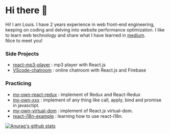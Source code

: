 # Hi there 👋

Hi! I am Louis. I have 2 years experience in web front-end engineering, keeping on coding and delving into website performance
optimization. I like to learn web technology
and share what I have learned in [medium](https://medium.com/@a401120174). <br />
Nice to meet you!

### Side Projects

- [react-mp3-player](https://github.com/a401120174/react-mp3-player "react-mp3-player") : mp3 player with React.js
- [VScode-chatroom](https://github.com/a401120174/VScode-chatroom "VScode-chatroom") : online chatroom with React.js and Firebase

### Practicing

- [my-own-react-redux](https://github.com/a401120174/my-own-react-redux "my-own-react-redux") : implement of Redux and React-Redux
- [my-own-xxx](https://github.com/a401120174/my-own-xxx "my-own-xxx") : implement of any thing like call, apply, bind and promise in javasctipt.
- [my-own-virtual-dom](https://github.com/a401120174/my-own-virtual-dom "my-own-virtual-dom") :  implement of React.js virtual-dom.
- [react-i18n-example](https://github.com/a401120174/react-i18n-example "react-i18n-example") : learning how to use react-i18n. 

[![Anurag's github stats](https://github-readme-stats.vercel.app/api?username=a401120174)](https://github.com/anuraghazra/github-readme-stats)

<!--
**a401120174/a401120174** is a ✨ _special_ ✨ repository because its `README.md` (this file) appears on your GitHub profile.

Here are some ideas to get you started:

- 🔭 I’m currently working on ...
- 🌱 I’m currently learning ...
- 👯 I’m looking to collaborate on ...
- 🤔 I’m looking for help with ...
- 💬 Ask me about ...
- 📫 How to reach me: ...
- 😄 Pronouns: ...
- ⚡ Fun fact: ...
-->
